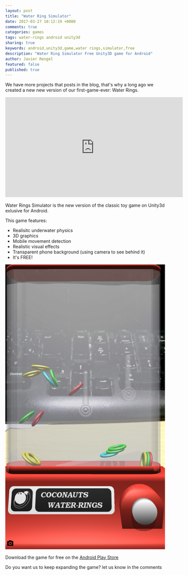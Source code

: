 ```yaml
---
layout: post
title: "Water Ring Simulator"
date: 2017-03-27 10:12:19 +0000
comments: true
categories: games
tags: water-rings android unity3d
sharing: true
keywords: android,unity3d,game,water rings,simulator,free
description: "Water Ring Simulator Free Unity3D game for Android"
author: Javier Rengel
featured: false
published: true
---
```


We have more projects that posts in the blog, that's why a long ago we created a new new version of our first-game-ever: Water Rings.

<iframe width="560" height="315" src="https://www.youtube.com/embed/5VBlgFSvP_w" frameborder="0" allowfullscreen></iframe>

<!--more-->

Water Rings Simulator is the new version of the classic toy game on Unity3d exlusive for Android. 

This game features: 

- Realisitc underwater physics
- 3D graphics
- Mobile movement detection
- Realistic visual effects
- Transparent phone background (using camera to see behind it)
- It's FREE!

![game screenshot](/images/posts/2017-04-20-water-rings-simulator/transparent.png)

Download the game for free on the [Android Play Store](https://play.google.com/store/apps/details?id=net.coconauts.water3d)

Do you want us to keep expanding the game? let us know in the comments